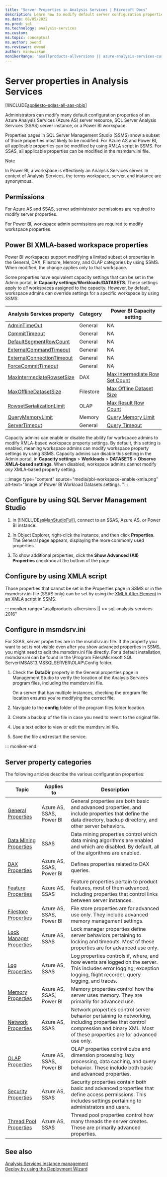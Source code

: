 ```yaml
---
title: "Server Properties in Analysis Services | Microsoft Docs"
description: Learn how to modify default server configuration properties of an Azure Analysis Services (Azure AS), SQL Server Analysis Services (SSAS), or Power BI workspace instance.
ms.date: 08/05/2022
ms.prod: sql
ms.technology: analysis-services
ms.custom: 
ms.topic: conceptual
ms.author: owend
ms.reviewer: owend
author: minewiskan
monikerRange: "asallproducts-allversions || azure-analysis-services-current || power-bi-premium-current || >= sql-analysis-services-2016"
---
```

# Server properties in Analysis Services

[!INCLUDE[appliesto-sqlas-all-aas-pbip](../includes/appliesto-sqlas-all-aas-pbip.md)]

Administrators can modify many default configuration properties of an Azure Analysis Services (Azure AS) server resource, SQL Server Analysis Services (SSAS) server instance, or a Power BI workspace.

Properties pages in SQL Server Management Studio (SSMS) show a subset of those properties most likely to be modified. For Azure AS and Power BI, all applicable properties can be modified by using XMLA script in SSMS. For SSAS, all applicable properties can be modified in the msmdsrv.ini file.

> [!NOTE]
> In Power BI, a workspace is effectively an Analysis Services server. In context of Analysis Services, the terms workspace, server, and instance are synonymous.

## Permissions

For Azure AS and SSAS, server administrator permissions are required to modify server properties.

For Power BI, workspace admin permissions are required to modify workspace properties.

## Power BI XMLA-based workspace properties

Power BI workspaces support modifying a limited subset of properties in the General, DAX, Filestore, Memory, and OLAP categories by using SSMS.  When modified, the change applies only to that workspace.

Some properties have equivalent capacity settings that can be set in  the Admin portal, in **Capacity settings**/**Workloads**/**DATASETS**. These settings apply to *all* workspaces assigned to the capacity. However, by default, workspace admins can override settings for a specific workspace by using SSMS.

|Analysis Services property  |Category | Power BI Capacity setting  |
|---------|---------|---------|
|[AdminTimeOut](general-properties.md?view=power-bi-premium-current#admintimeout)    | General |  NA     |
|[CommitTimeout](general-properties.md?view=power-bi-premium-current#committimeout)     | General |   NA    |
|[DefaultSegmentRowCount](general-properties.md?view=power-bi-premium-current#defaultsegmentrowcount)    |  General |   NA   |
|[ExternalCommandTimeout](general-properties.md?view=power-bi-premium-current#externalcommandtimeout)    |  General |   NA   |
|[ExternalConnectionTimeout](general-properties.md?view=power-bi-premium-current#externalconnectiontimeout)     |  General |   NA   |
|[ForceCommitTimeout](general-properties.md?view=power-bi-premium-current#forcecommittimeout)    |  General |  NA    |
|[MaxIntermediateRowsetSize](dax-properties.md?view=power-bi-premium-current#properties)      | DAX |[Max Intermediate Row Set Count](/power-bi/enterprise/service-admin-premium-workloads?tabs=gen2#max-intermediate-row-set-count) |
|[MaxOfflineDatasetSize](filestore-properties.md?view=power-bi-premium-current#maxofflinedatasetsizegb)     |  Filestore | [Max Offline Dataset Size](/power-bi/enterprise/service-admin-premium-workloads?tabs=gen2#max-offline-dataset-size)       |
|[RowsetSerializationLimit](olap-properties.md?view=power-bi-premium-current#rowsetserializationlimit)        |  OLAP | [Max Result Row Count](/power-bi/enterprise/service-admin-premium-workloads?tabs=gen2#max-result-row-set-count)      |
|[QueryMemoryLimit](memory-properties.md?view=power-bi-premium-current#querymemorylimit)        | Memory | [Query Memory Limit](/power-bi/enterprise/service-admin-premium-workloads?tabs=gen2#query-memory-limit)      |
|[ServerTimeout](general-properties?view=power-bi-premium-current#servertimeout)     | General  | [Query Timeout](/power-bi/enterprise/service-admin-premium-workloads?tabs=gen2#query-timeout)      |

Capacity admins can enable or disable the ability for workspace admins to modify XMLA-based workspace property settings. By default, this setting is enabled, meaning workspace admins can modify workspace property settings by using SSMS. Capacity admins can disable this setting in the Admin portal, in **Capacity settings** > **Workloads** > **DATASETS** > **Observe XMLA-based settings**. When disabled, workspace admins cannot modify *any* XMLA-based property setting.

:::image type="content" source="media/pbi-workspace-enable-xmla.png" alt-text="Image of Power BI Workload Datasets settings. ":::

## Configure by using SQL Server Management Studio
  
1. In [!INCLUDE[ssManStudioFull](../includes/ssmanstudiofull-md.md)], connect to an SSAS, Azure AS, or Power BI instance.  
  
2. In Object Explorer, right-click the instance, and then click **Properties**. The General page appears, displaying the more commonly used properties.  

3. To show additional properties, click the **Show Advanced (All) Properties** checkbox at the bottom of the page.

## Configure by using XMLA script

Those properties that cannot be set in the Properties page in SSMS or in the msmdrsrv.ini file (SSAS only) can be set by using the [XMLA Alter Element](../xmla/xml-elements-commands/alter-element-xmla.md) in an XMLA script in SSMS.

::: moniker range="asallproducts-allversions || >= sql-analysis-services-2016"

## Configure in msmdsrv.ini
  
For SSAS, server properties are in the msmdsrv.ini file. If the property you want to set is not visible even after you show advanced properties in SSMS, you might need to edit the msmdsrv.ini file directly. For a default installation, msmdsrv.ini can be found in the \Program Files\Microsoft SQL Server\MSAS13.MSSQLSERVER\OLAP\Config folder.
  
1. Check the **DataDir** property in the General properties page in Management Studio to verify the location of the Analysis Services program files, including the msmdsrv.ini file.

     On a server that has multiple instances, checking the program file location ensures you're modifying the correct file.  
  
2. Navigate to the **config** folder of the program files folder location.

3. Create a backup of the file in case you need to revert to the original file.  
  
4. Use a text editor to view or edit the msmdsrv.ini file.  
  
5. Save the file and restart the service.  

::: moniker-end

## Server property categories  
  
 The following articles describe the various configuration properties:  
  
|Topic|Applies to | Description|  
|-----------|-----------------|-----------------|  
|[General Properties](../../analysis-services/server-properties/general-properties.md)|Azure AS, SSAS, Power BI|General properties are both basic and advanced properties, and include properties that define the data directory, backup directory, and other server behaviors. |  
|[Data Mining Properties](../../analysis-services/server-properties/data-mining-properties.md)|SSAS|Data mining properties control which data mining algorithms are enabled and which are disabled. By default, all of the algorithms are enabled.| 
|[DAX Properties](../../analysis-services/server-properties/dax-properties.md)|Azure AS, SSAS, Power BI|Defines properties related to DAX queries.|
|[Feature Properties](../../analysis-services/server-properties/feature-properties.md)|Azure AS, SSAS|Feature properties pertain to product features, most of them advanced, including properties that control links between server instances.|  
|[Filestore Properties](../../analysis-services/server-properties/filestore-properties.md)|Azure AS, SSAS, Power BI|File store properties are for advanced use only. They include advanced memory management settings.|  
|[Lock Manager Properties](../../analysis-services/server-properties/lock-manager-properties.md)|Azure AS, SSAS|Lock manager properties define server behaviors pertaining to locking and timeouts. Most of these properties are for advanced use only.|  
|[Log Properties](../../analysis-services/server-properties/log-properties.md)|Azure AS, SSAS|Log properties controls if, where, and how events are logged on the server. This includes error logging, exception logging, flight recorder, query logging, and traces.|  
|[Memory Properties](../../analysis-services/server-properties/memory-properties.md)|Azure AS, SSAS, Power BI|Memory properties control how the server uses memory. They are primarily for advanced use.|  
|[Network Properties](../../analysis-services/server-properties/network-properties.md)|Azure AS, SSAS|Network properties control server behavior pertaining to networking, including properties that control compression and binary XML. Most of these properties are for advanced use only.|  
|[OLAP Properties](../../analysis-services/server-properties/olap-properties.md)|Azure AS, SSAS, Power BI|OLAP properties control cube and dimension processing, lazy processing, data caching, and query behavior. These include both basic and advanced properties.|  
|[Security Properties](../../analysis-services/server-properties/security-properties.md)|Azure AS, SSAS|Security properties contain both basic and advanced properties that define access permissions. This includes settings pertaining to administrators and users.|  
|[Thread Pool Properties](../../analysis-services/server-properties/thread-pool-properties.md)|Azure AS, SSAS|Thread pool properties control how many threads the server creates. These are primarily advanced properties.|  
  
## See also

 [Analysis Services instance management](../../analysis-services/instances/analysis-services-instance-management.md)  
 [Deploy by using the Deployment Wizard](../../analysis-services/deployment/deploy-model-solutions-using-the-deployment-wizard.md)  
  